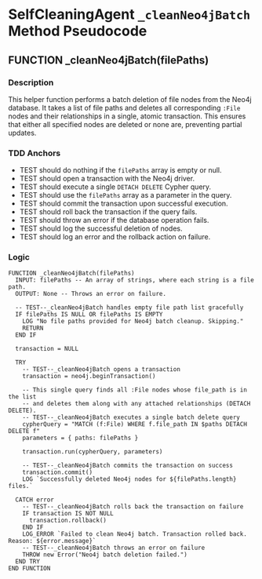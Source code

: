 # SelfCleaningAgent `_cleanNeo4jBatch` Method Pseudocode

## FUNCTION _cleanNeo4jBatch(filePaths)

### Description
This helper function performs a batch deletion of file nodes from the Neo4j database. It takes a list of file paths and deletes all corresponding `:File` nodes and their relationships in a single, atomic transaction. This ensures that either all specified nodes are deleted or none are, preventing partial updates.

### TDD Anchors
-   TEST should do nothing if the `filePaths` array is empty or null.
-   TEST should open a transaction with the Neo4j driver.
-   TEST should execute a single `DETACH DELETE` Cypher query.
-   TEST should use the `filePaths` array as a parameter in the query.
-   TEST should commit the transaction upon successful execution.
-   TEST should roll back the transaction if the query fails.
-   TEST should throw an error if the database operation fails.
-   TEST should log the successful deletion of nodes.
-   TEST should log an error and the rollback action on failure.

### Logic
```pseudocode
FUNCTION _cleanNeo4jBatch(filePaths)
  INPUT: filePaths -- An array of strings, where each string is a file path.
  OUTPUT: None -- Throws an error on failure.

  -- TEST--_cleanNeo4jBatch handles empty file path list gracefully
  IF filePaths IS NULL OR filePaths IS EMPTY
    LOG "No file paths provided for Neo4j batch cleanup. Skipping."
    RETURN
  END IF

  transaction = NULL

  TRY
    -- TEST--_cleanNeo4jBatch opens a transaction
    transaction = neo4j.beginTransaction()

    -- This single query finds all :File nodes whose file_path is in the list
    -- and deletes them along with any attached relationships (DETACH DELETE).
    -- TEST--_cleanNeo4jBatch executes a single batch delete query
    cypherQuery = "MATCH (f:File) WHERE f.file_path IN $paths DETACH DELETE f"
    parameters = { paths: filePaths }

    transaction.run(cypherQuery, parameters)

    -- TEST--_cleanNeo4jBatch commits the transaction on success
    transaction.commit()
    LOG `Successfully deleted Neo4j nodes for ${filePaths.length} files.`

  CATCH error
    -- TEST--_cleanNeo4jBatch rolls back the transaction on failure
    IF transaction IS NOT NULL
      transaction.rollback()
    END IF
    LOG_ERROR `Failed to clean Neo4j batch. Transaction rolled back. Reason: ${error.message}`
    -- TEST--_cleanNeo4jBatch throws an error on failure
    THROW new Error("Neo4j batch deletion failed.")
  END TRY
END FUNCTION